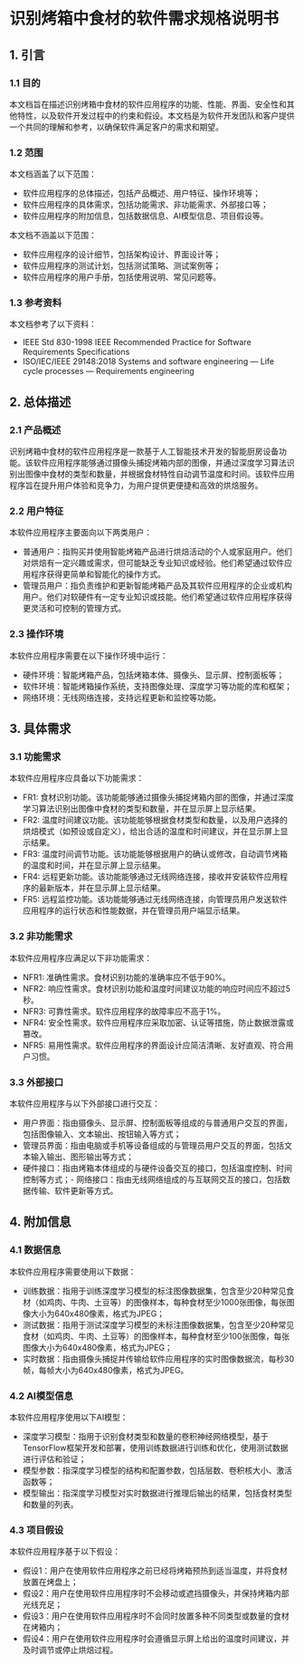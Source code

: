 
# 识别烤箱中食材的软件需求规格说明书

## 1. 引言

### 1.1 目的

本文档旨在描述识别烤箱中食材的软件应用程序的功能、性能、界面、安全性和其他特性，以及软件开发过程中的约束和假设。本文档是为软件开发团队和客户提供一个共同的理解和参考，以确保软件满足客户的需求和期望。

### 1.2 范围

本文档涵盖了以下范围：

- 软件应用程序的总体描述，包括产品概述、用户特征、操作环境等；
- 软件应用程序的具体需求，包括功能需求、非功能需求、外部接口等；
- 软件应用程序的附加信息，包括数据信息、AI模型信息、项目假设等。

本文档不涵盖以下范围：

- 软件应用程序的设计细节，包括架构设计、界面设计等；
- 软件应用程序的测试计划，包括测试策略、测试案例等；
- 软件应用程序的用户手册，包括使用说明、常见问题等。

### 1.3 参考资料

本文档参考了以下资料：

- IEEE Std 830-1998 IEEE Recommended Practice for Software Requirements Specifications
- ISO/IEC/IEEE 29148:2018 Systems and software engineering — Life cycle processes — Requirements engineering

## 2. 总体描述

### 2.1 产品概述

识别烤箱中食材的软件应用程序是一款基于人工智能技术开发的智能厨房设备功能。该软件应用程序能够通过摄像头捕捉烤箱内部的图像，并通过深度学习算法识别出图像中食材的类型和数量，并根据食材特性自动调节温度和时间。该软件应用程序旨在提升用户体验和竞争力，为用户提供更便捷和高效的烘焙服务。

### 2.2 用户特征

本软件应用程序主要面向以下两类用户：

- 普通用户：指购买并使用智能烤箱产品进行烘焙活动的个人或家庭用户。他们对烘焙有一定兴趣或需求，但可能缺乏专业知识或经验。他们希望通过软件应用程序获得更简单和智能化的操作方式。
- 管理员用户：指负责维护和更新智能烤箱产品及其软件应用程序的企业或机构用户。他们对软硬件有一定专业知识或技能。他们希望通过软件应用程序获得更灵活和可控制的管理方式。

### 2.3 操作环境

本软件应用程序需要在以下操作环境中运行：

- 硬件环境：智能烤箱产品，包括烤箱本体、摄像头、显示屏、控制面板等；
- 软件环境：智能烤箱操作系统，支持图像处理、深度学习等功能的库和框架；
- 网络环境：无线网络连接，支持远程更新和监控等功能。

## 3. 具体需求

### 3.1 功能需求

本软件应用程序应具备以下功能需求：

- FR1: 食材识别功能。该功能能够通过摄像头捕捉烤箱内部的图像，并通过深度学习算法识别出图像中食材的类型和数量，并在显示屏上显示结果。
- FR2: 温度时间建议功能。该功能能够根据食材类型和数量，以及用户选择的烘焙模式（如预设或自定义），给出合适的温度和时间建议，并在显示屏上显示结果。
- FR3: 温度时间调节功能。该功能能够根据用户的确认或修改，自动调节烤箱的温度和时间，并在显示屏上显示结果。
- FR4: 远程更新功能。该功能能够通过无线网络连接，接收并安装软件应用程序的最新版本，并在显示屏上显示结果。
- FR5: 远程监控功能。该功能能够通过无线网络连接，向管理员用户发送软件应用程序的运行状态和性能数据，并在管理员用户端显示结果。

### 3.2 非功能需求

本软件应用程序应满足以下非功能需求：

- NFR1: 准确性需求。食材识别功能的准确率应不低于90%。
- NFR2: 响应性需求。食材识别功能和温度时间建议功能的响应时间应不超过5秒。
- NFR3: 可靠性需求。软件应用程序的故障率应不高于1%。
- NFR4: 安全性需求。软件应用程序应采取加密、认证等措施，防止数据泄露或篡改。
- NFR5: 易用性需求。软件应用程序的界面设计应简洁清晰、友好直观、符合用户习惯。

### 3.3 外部接口

本软件应用程序与以下外部接口进行交互：

- 用户界面：指由摄像头、显示屏、控制面板等组成的与普通用户交互的界面，包括图像输入、文本输出、按钮输入等方式；
- 管理员界面：指由电脑或手机等设备组成的与管理员用户交互的界面，包括文本输入输出、图形输出等方式；
- 硬件接口：指由烤箱本体组成的与硬件设备交互的接口，包括温度控制、时间控制等方式；- 网络接口：指由无线网络组成的与互联网交互的接口，包括数据传输、软件更新等方式。

## 4. 附加信息

### 4.1 数据信息

本软件应用程序需要使用以下数据：

- 训练数据：指用于训练深度学习模型的标注图像数据集，包含至少20种常见食材（如鸡肉、牛肉、土豆等）的图像样本，每种食材至少1000张图像，每张图像大小为640x480像素，格式为JPEG；
- 测试数据：指用于测试深度学习模型的未标注图像数据集，包含至少20种常见食材（如鸡肉、牛肉、土豆等）的图像样本，每种食材至少100张图像，每张图像大小为640x480像素，格式为JPEG；
- 实时数据：指由摄像头捕捉并传输给软件应用程序的实时图像数据流，每秒30帧，每帧大小为640x480像素，格式为JPEG。

### 4.2 AI模型信息

本软件应用程序使用以下AI模型：

- 深度学习模型：指用于识别食材类型和数量的卷积神经网络模型，基于TensorFlow框架开发和部署，使用训练数据进行训练和优化，使用测试数据进行评估和验证；
- 模型参数：指深度学习模型的结构和配置参数，包括层数、卷积核大小、激活函数等；
- 模型输出：指深度学习模型对实时数据进行推理后输出的结果，包括食材类型和数量的列表。

### 4.3 项目假设

本软件应用程序基于以下假设：

- 假设1：用户在使用软件应用程序之前已经将烤箱预热到适当温度，并将食材放置在烤盘上；
- 假设2：用户在使用软件应用程序时不会移动或遮挡摄像头，并保持烤箱内部光线充足；
- 假设3：用户在使用软件应用程序时不会同时放置多种不同类型或数量的食材在烤箱内；
- 假设4：用户在使用软件应用程序时会遵循显示屏上给出的温度时间建议，并及时调节或停止烘焙过程。

